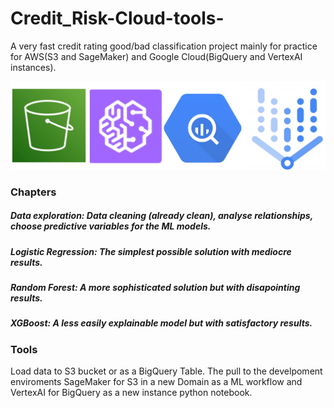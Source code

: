 # Credit_Risk-Cloud-tools-
A very fast credit rating good/bad classification project mainly for practice for AWS(S3 and SageMaker) and Google Cloud(BigQuery and VertexAI instances).

<p align="center">
  <img src="img/5.png" width="2000"/>
</p>


### Chapters
##### Data exploration: Data cleaning (already clean), analyse relationships, choose predictive variables for the ML models. 
##### Logistic Regression: The simplest possible solution with mediocre results.
##### Random Forest: A more sophisticated solution but with disapointing results.
##### XGBoost: A less easily explainable model but with satisfactory results.

### Tools
Load data to S3 bucket or as a BigQuery Table. The pull to the develpoment enviroments SageMaker for S3 in a new Domain as a ML workflow and VertexAI for BigQuery as a new instance python notebook.
